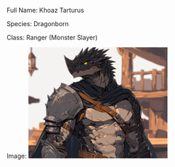 Full Name: Khoaz Tarturus

Species: Dragonborn

Class: Ranger (Monster Slayer)

Image: 
![khoaz](<../IMAGES/khoaz.jpeg>)